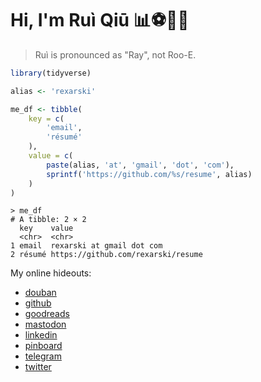 # Hi, I'm Ruì Qiū 📊⚽🍜🎷

> Ruì is pronounced as "Ray", not Roo-E.

```r
library(tidyverse)

alias <- 'rexarski'

me_df <- tibble(
    key = c(
        'email',
        'résumé'
    ),
    value = c(
        paste(alias, 'at', 'gmail', 'dot', 'com'),
        sprintf('https://github.com/%s/resume', alias)
    )
)
```

```
> me_df
# A tibble: 2 × 2
  key    value
  <chr>  <chr>
1 email  rexarski at gmail dot com
2 résumé https://github.com/rexarski/resume
```

My online hideouts:

- [douban](https://www.douban.com/people/rexarski/)
- [github](https://github.com/rexarski)
- [goodreads](https://www.goodreads.com/user/show/66423413-rui)
- [mastodon](https://mastodon.social/@rexarski)
- [linkedin](https://www.linkedin.com/in/rqiu/)
- [pinboard](https://pinboard.in/u:rexarski)
- [telegram](https://t.me/itsnopie)
- [twitter](https://twitter.com/rexarski)
